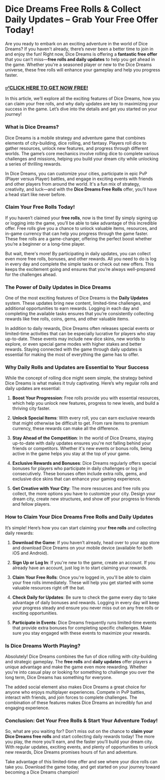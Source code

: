 # Dice Dreams Free Rolls & Collect Daily Updates – Grab Your Free Offer Today!

Are you ready to embark on an exciting adventure in the world of Dice Dreams? If you haven't already, there’s never been a better time to join in and enjoy the fun! Right now, Dice Dreams is offering a **fantastic free offer** that you can’t miss—**free rolls and daily updates** to help you get ahead in the game. Whether you're a seasoned player or new to the Dice Dreams universe, these free rolls will enhance your gameplay and help you progress faster.

### [✅CLICK HERE TO GET NOW FREE!](https://freeforyou.xyz/dice/dreams/)

In this article, we’ll explore all the exciting features of Dice Dreams, how you can claim your free rolls, and why daily updates are key to maximizing your success in the game. Let’s dive into the details and get you started on your journey!

### **What is Dice Dreams?**

Dice Dreams is a mobile strategy and adventure game that combines elements of city-building, dice rolling, and fantasy. Players roll dice to gather resources, unlock new features, and progress through different worlds. The game’s core mechanics involve rolling dice to complete various challenges and missions, helping you build your dream city while unlocking a series of thrilling rewards.

In Dice Dreams, you can customize your cities, participate in epic PvP (Player versus Player) battles, and engage in exciting events with friends and other players from around the world. It's a fun mix of strategy, creativity, and luck—and with the **Dice Dreams Free Rolls** offer, you’ll have a head start like never before.

### **Claim Your Free Rolls Today!**

If you haven’t claimed your **free rolls**, now is the time! By simply signing up or logging into the game, you’ll be able to take advantage of this incredible offer. Free rolls give you a chance to unlock valuable items, resources, and in-game currency that can help you progress through the game faster. These free rolls are a game-changer, offering the perfect boost whether you’re a beginner or a long-time player.

But wait, there's more! By participating in daily updates, you can collect even more free rolls, bonuses, and other rewards. All you need to do is log in every day and complete the simple tasks or check out new offers. This keeps the excitement going and ensures that you’re always well-prepared for the challenges ahead.

### **The Power of Daily Updates in Dice Dreams**

One of the most exciting features of Dice Dreams is the **Daily Updates** system. These updates bring new content, limited-time challenges, and additional opportunities to earn rewards. Logging in each day and completing the available tasks ensures that you’re consistently collecting rewards like free rolls, coins, gems, and other valuable items.

In addition to daily rewards, Dice Dreams often releases special events or limited-time activities that can be especially lucrative for players who stay up-to-date. These events may include new dice skins, new worlds to explore, or even special game modes with higher stakes and better rewards. Staying connected with the game through daily updates is essential for making the most of everything the game has to offer.

### **Why Daily Rolls and Updates are Essential to Your Success**

While the concept of rolling dice might seem simple, the strategy behind Dice Dreams is what makes it truly captivating. Here’s why regular rolls and daily updates are essential:

1. **Boost Your Progression**: Free rolls provide you with essential resources, which help you unlock new features, progress to new levels, and build a thriving city faster.
  
2. **Unlock Special Items**: With every roll, you can earn exclusive rewards that might otherwise be difficult to get. From rare items to premium currency, these rewards can make all the difference.
  
3. **Stay Ahead of the Competition**: In the world of Dice Dreams, staying up-to-date with daily updates ensures you're not falling behind your friends or competitors. Whether it's new events or bonus rolls, being active in the game helps you stay at the top of your game.

4. **Exclusive Rewards and Bonuses**: Dice Dreams regularly offers special bonuses for players who participate in daily challenges or log in consecutively. These bonuses often include extra rolls, gems, and exclusive dice skins that can enhance your gaming experience.

5. **Get Creative with Your City**: The more resources and free rolls you collect, the more options you have to customize your city. Design your dream city, create new structures, and show off your progress to friends and fellow players.

### **How to Claim Your Dice Dreams Free Rolls and Daily Updates**

It’s simple! Here’s how you can start claiming your **free rolls** and collecting daily rewards:

1. **Download the Game**: If you haven’t already, head over to your app store and download Dice Dreams on your mobile device (available for both iOS and Android).

2. **Sign Up or Log In**: If you're new to the game, create an account. If you already have an account, just log in to start claiming your rewards.

3. **Claim Your Free Rolls**: Once you're logged in, you'll be able to claim your free rolls immediately. These will help you get started with some valuable resources right off the bat.

4. **Check Daily for Updates**: Be sure to check the game every day to take advantage of daily bonuses and rewards. Logging in every day will keep your progress steady and ensure you never miss out on any free rolls or exciting opportunities.

5. **Participate in Events**: Dice Dreams frequently runs limited-time events that provide extra bonuses for completing specific challenges. Make sure you stay engaged with these events to maximize your rewards.

### **Is Dice Dreams Worth Playing?**

Absolutely! Dice Dreams combines the fun of dice rolling with city-building and strategic gameplay. The **free rolls** and **daily updates** offer players a unique advantage and make the game even more rewarding. Whether you're into casual play or looking for something to challenge you over the long term, Dice Dreams has something for everyone.

The added social element also makes Dice Dreams a great choice for anyone who enjoys multiplayer experiences. Compete in PvP battles, interact with friends, and join forces to complete challenges. The combination of these features makes Dice Dreams an incredibly fun and engaging experience.

### **Conclusion: Get Your Free Rolls & Start Your Adventure Today!**

So, what are you waiting for? Don’t miss out on the chance to **claim your Dice Dreams free rolls** and start collecting daily rewards today! The more you play, the more you’ll earn, and the faster you’ll build your dream city. With regular updates, exciting events, and plenty of opportunities to unlock new rewards, Dice Dreams promises hours of fun and adventure.

Take advantage of this limited-time offer and see where your dice rolls can take you. Download the game today, and get started on your journey toward becoming a Dice Dreams champion!
